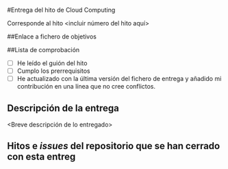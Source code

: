 #Entrega del hito de Cloud Computing

Corresponde al hito <incluir número del hito aquí>

##Enlace a fichero de objetivos

<enlace a los objetivos correspondientes a este hito>

##Lista de comprobación

* [ ] He leído el guión del hito
* [ ] Cumplo los prerrequisitos
* [ ] He actualizado con la última versión del fichero de entrega y
  añadido mi contribución en una línea que no cree conflictos.

## Descripción de la entrega

<Breve descripción de lo entregado>

## Hitos e *issues* del repositorio que se han cerrado con esta entreg

<Enlaces a todo>
